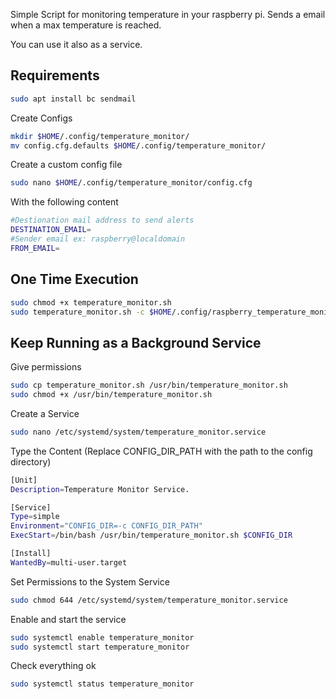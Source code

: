 Simple Script for monitoring temperature in your raspberry pi. Sends a email when a max temperature is reached. 

You can use it also as a service.



## Requirements

```bash
sudo apt install bc sendmail
```

Create Configs

```bash
mkdir $HOME/.config/temperature_monitor/
mv config.cfg.defaults $HOME/.config/temperature_monitor/
```

Create a custom config file

```bash
sudo nano $HOME/.config/temperature_monitor/config.cfg
```

With the following content

```bash
#Destionation mail address to send alerts
DESTINATION_EMAIL=
#Sender email ex: raspberry@localdomain
FROM_EMAIL=
```



## One Time Execution

```bash
sudo chmod +x temperature_monitor.sh
sudo temperature_monitor.sh -c $HOME/.config/raspberry_temperature_monitor
```



## Keep Running as a Background Service

Give permissions

```bash
sudo cp temperature_monitor.sh /usr/bin/temperature_monitor.sh
sudo chmod +x /usr/bin/temperature_monitor.sh
```

Create a Service

```bash
sudo nano /etc/systemd/system/temperature_monitor.service
```

Type the Content  (Replace CONFIG_DIR_PATH with the path to the config directory)

```bash
[Unit]
Description=Temperature Monitor Service.

[Service]
Type=simple
Environment="CONFIG_DIR=-c CONFIG_DIR_PATH"
ExecStart=/bin/bash /usr/bin/temperature_monitor.sh $CONFIG_DIR

[Install]
WantedBy=multi-user.target
```

Set Permissions to the System Service

```bash
sudo chmod 644 /etc/systemd/system/temperature_monitor.service
```

Enable and start the service

```bash
sudo systemctl enable temperature_monitor
sudo systemctl start temperature_monitor
```

Check everything ok

```bash
sudo systemctl status temperature_monitor
```


